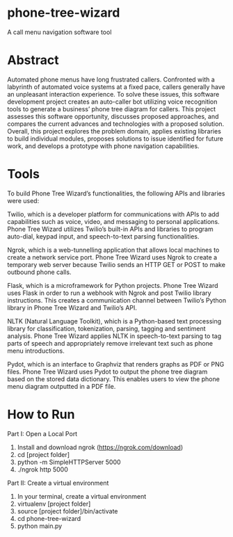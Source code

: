 # phone-tree-wizard
A call menu navigation software tool

# Abstract
Automated phone menus have long frustrated callers. Confronted with a labyrinth of automated voice systems at a fixed pace, callers generally have an unpleasant interaction experience.  To solve these issues, this software development project creates an auto-caller bot utilizing voice recognition tools to generate a business’ phone tree diagram for callers.  This project assesses this software opportunity, discusses proposed approaches, and compares the current advances and technologies with a proposed solution.  Overall, this project explores the problem domain, applies existing libraries to build individual modules, proposes solutions to issue identified for future work, and develops a prototype with phone navigation capabilities. 

#  Tools
To build Phone Tree Wizard’s functionalities, the following APIs and libraries were used:

Twilio, which is a developer platform for communications with APIs to add capabilities such as voice, video, and messaging to personal applications.  Phone Tree Wizard utilizes Twilio’s built-in APIs and libraries to program auto-dial, keypad input, and speech-to-text parsing functionalities.

Ngrok, which is a web-tunnelling application that allows local machines to create a network service port.  Phone Tree Wizard uses Ngrok to create a temporary web server because Twilio sends an HTTP GET or POST to make outbound phone calls. 

Flask, which is a microframework for Python projects. Phone Tree Wizard uses Flask in order to run a webhook with Ngrok and post Twilio library instructions.  This creates a communication channel between Twilio’s Python library in Phone Tree Wizard and Twilio’s API. 

NLTK (Natural Language Toolkit), which is a Python-based text processing library for classification, tokenization, parsing, tagging and sentiment analysis.  Phone Tree Wizard applies NLTK in speech-to-text parsing to tag parts of speech and appropriately remove irrelevant text such as phone menu introductions.

Pydot, which is an interface to Graphviz that renders graphs as PDF or PNG files.  Phone Tree Wizard uses Pydot to output the phone tree diagram based on the stored data dictionary. This enables users to view the phone menu diagram outputted in a PDF file. 

# How to Run
Part I:  Open a Local Port
1. Install and download ngrok (https://ngrok.com/download)
2. cd [project folder]
3. python -m SimpleHTTPServer 5000
4. ./ngrok http 5000

Part II:  Create a virtual environment
1. In your terminal, create a virtual environment
2. virtualenv [project folder]
3. source [project folder]/bin/activate
4. cd phone-tree-wizard
5. python main.py
